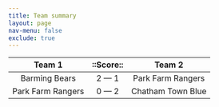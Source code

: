 ```yaml
---
title: Team summary
layout: page
nav-menu: false
exclude: true
---
```




|      Team 1       |  ::Score::  |      Team 2       |
|:-----------------:|:-----------:|:-----------------:|
|   Barming Bears   | 2 &mdash; 1 | Park Farm Rangers |
| Park Farm Rangers | 0 &mdash; 2 | Chatham Town Blue |

 <br /><br /><br />